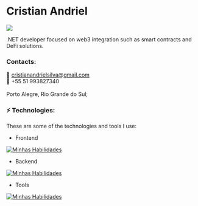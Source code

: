 # Cristian Andriel
[<img src="https://img.shields.io/badge/linkedin-%230077B5.svg?&style=for-the-badge&logo=linkedin&logoColor=white" />](https://www.linkedin.com/in/cristian-andriel/)

.NET developer focused on web3 integration such as smart contracts and DeFi solutions.

### Contacts:<br>
  :email: cristianandrielsilva@gmail.com <br>
  :iphone: +55 51 993827340 <br>
<br>
Porto Alegre, Rio Grande do Sul;

### ⚡ Technologies:

These are some of the technologies and tools I use:

- Frontend

[![Minhas Habilidades](https://skillicons.dev/icons?i=html,css,react,bootstrap)](https://skillicons.dev)

- Backend

[![Minhas Habilidades](https://skillicons.dev/icons?i=cs,js)](https://skillicons.dev)


- Tools

[![Minhas Habilidades](https://skillicons.dev/icons?i=aws,azure,git,github,githubactions,gitlab,figma)](https://skillicons.dev)
